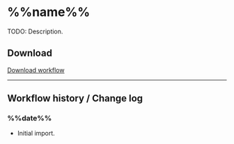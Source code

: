 # %%name%%

TODO: Description.


## Download

[Download workflow](<%%name%%.shortcut?raw=1>)

---

## Workflow history / Change log

### %%date%%
- Initial import.

